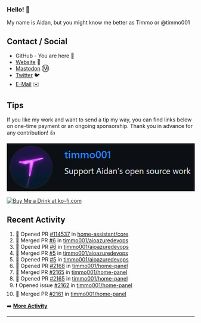 ### Hello! 👋

My name is Aidan, but you might know me better as Timmo or @timmo001

## Contact / Social

- GitHub - You are here 👋
- [Website](https://timmo.dev) 📙
- <a href="https://fosstodon.org/@timmo" rel="me" target="_blank">Mastodon</a> Ⓜ️
- [Twitter](https://twitter.com/timmo001) 🐦
- [E-Mail](mailto:aidan@timmo.dev) ✉️

## Tips

If you like my work and want to send a tip my way, you can find links below on one-time payment or an ongoing sponsorship. Thank you in advance for any contribution! 👍

[![GitHub Sponsor][sponsor-badge]][sponsor]

<a href="https://ko-fi.com/M4M6YNVS" target="_blank"><img height="36" style="border:0px;height:36px;" src="https://cdn.ko-fi.com/cdn/kofi1.png?v=2" border="0" alt="Buy Me a Drink at ko-fi.com" /></a>

## Recent Activity

<!--START_SECTION:activity-->
1. 💪 Opened PR [#114537](https://github.com/home-assistant/core/pull/114537) in [home-assistant/core](https://github.com/home-assistant/core)
2. 🎉 Merged PR [#6](https://github.com/timmo001/aioazuredevops/pull/6) in [timmo001/aioazuredevops](https://github.com/timmo001/aioazuredevops)
3. 💪 Opened PR [#6](https://github.com/timmo001/aioazuredevops/pull/6) in [timmo001/aioazuredevops](https://github.com/timmo001/aioazuredevops)
4. 🎉 Merged PR [#5](https://github.com/timmo001/aioazuredevops/pull/5) in [timmo001/aioazuredevops](https://github.com/timmo001/aioazuredevops)
5. 💪 Opened PR [#5](https://github.com/timmo001/aioazuredevops/pull/5) in [timmo001/aioazuredevops](https://github.com/timmo001/aioazuredevops)
6. 💪 Opened PR [#2168](https://github.com/timmo001/home-panel/pull/2168) in [timmo001/home-panel](https://github.com/timmo001/home-panel)
7. 🎉 Merged PR [#2165](https://github.com/timmo001/home-panel/pull/2165) in [timmo001/home-panel](https://github.com/timmo001/home-panel)
8. 💪 Opened PR [#2165](https://github.com/timmo001/home-panel/pull/2165) in [timmo001/home-panel](https://github.com/timmo001/home-panel)
9. ❗️ Opened issue [#2162](https://github.com/timmo001/home-panel/issues/2162) in [timmo001/home-panel](https://github.com/timmo001/home-panel)
10. 🎉 Merged PR [#2161](https://github.com/timmo001/home-panel/pull/2161) in [timmo001/home-panel](https://github.com/timmo001/home-panel)
<!--END_SECTION:activity-->

➡️  **[More Activity](/RECENT-ACTIVITY.md)**

---

[sponsor-badge]: https://github.com/timmo001/timmo001/blob/master/sponsor.png?raw=true
[sponsor]: https://github.com/sponsors/timmo001?o=esc
